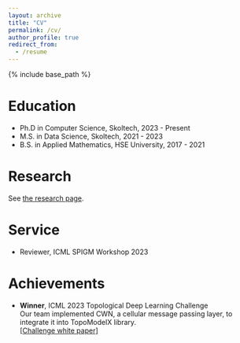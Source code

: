 ```yaml
---
layout: archive
title: "CV"
permalink: /cv/
author_profile: true
redirect_from:
  - /resume
---
```


{% include base_path %}

Education
======
* Ph.D in Computer Science, Skoltech, 2023 - Present
* M.S. in Data Science, Skoltech, 2021 - 2023
* B.S. in Applied Mathematics, HSE University, 2017 - 2021

Research
======
See [the research page](/research/).
  
Service
======
* Reviewer, ICML SPIGM Workshop 2023 

Achievements
======
* **Winner**, ICML 2023 Topological Deep Learning Challenge\
Our team implemented CWN, a cellular message passing layer, to integrate it into TopoModelX library.\
[[Challenge white paper]](https://arxiv.org/pdf/2309.15188.pdf)